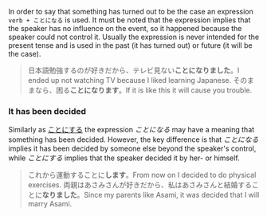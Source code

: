 In order to say that something has turned out to be the case an expression `verb + ことになる` is used. It must be noted that the expression implies that the speaker has no influence on the event, so it happened because the speaker could not control it. Usually the expression is never intended for the present tense and is used in the past (it has turned out) or future (it will be the case).
>日本語勉強するのが好きだから、テレビ見ない**ことになりました**。I ended up not watching TV because I liked learning Japanese.
>そのままなら、困る**ことになります**。If it is like this it will cause you trouble.

### It has been decided
Similarly as [ことにする](36) the expression *ことになる* may have a meaning that something has been decided. However, the key difference is that *ことになる* implies it has been decided by someone else beyond the speaker's control, while *ことにする* implies that the speaker decided it by her- or himself.
>これから運動することに**します**。From now on I decided to do physical exercises.
>両親はあさみさんが好きだから、私はあさみさんと結婚することに**なりました**。Since my parents like Asami, it was decided that I will marry Asami.